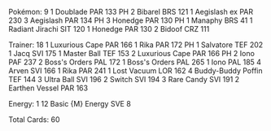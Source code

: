 Pokémon: 9
1 Doublade PAR 133 PH
2 Bibarel BRS 121
1 Aegislash ex PAR 230
3 Aegislash PAR 134 PH
3 Honedge PAR 130 PH
1 Manaphy BRS 41
1 Radiant Jirachi SIT 120
1 Honedge PAR 130
2 Bidoof CRZ 111

Trainer: 18
1 Luxurious Cape PAR 166
1 Rika PAR 172 PH
1 Salvatore TEF 202
1 Jacq SVI 175
1 Master Ball TEF 153
2 Luxurious Cape PAR 166 PH
2 Iono PAF 237
2 Boss's Orders PAL 172
1 Boss's Orders PAL 265
1 Iono PAL 185
4 Arven SVI 166
1 Rika PAR 241
1 Lost Vacuum LOR 162
4 Buddy-Buddy Poffin TEF 144
3 Ultra Ball SVI 196
2 Switch SVI 194
3 Rare Candy SVI 191
2 Earthen Vessel PAR 163

Energy: 1
12 Basic {M} Energy SVE 8

Total Cards: 60
